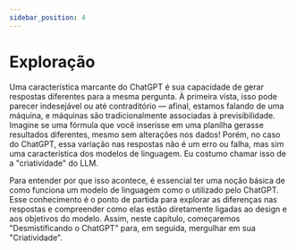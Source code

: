 ```yaml
---
sidebar_position: 4
---
```


# Exploração
Uma característica marcante do ChatGPT é sua capacidade de gerar respostas diferentes para a mesma pergunta. À primeira vista, isso pode parecer indesejável ou até contraditório — afinal, estamos falando de uma máquina, e máquinas são tradicionalmente associadas à previsibilidade. Imagine se uma fórmula que você inserisse em uma planilha gerasse resultados diferentes, mesmo sem alterações nos dados! Porém, no caso do ChatGPT, essa variação nas respostas não é um erro ou falha, mas sim uma característica dos modelos de linguagem. Eu costumo chamar isso de a "criatividade" do LLM.

Para entender por que isso acontece, é essencial ter uma noção básica de como funciona um modelo de linguagem como o utilizado pelo ChatGPT. Esse conhecimento é o ponto de partida para explorar as diferenças nas respostas e compreender como elas estão diretamente ligadas ao design e aos objetivos do modelo. Assim, neste capítulo, começaremos "Desmistificando o ChatGPT" para, em seguida, mergulhar em sua "Criatividade".